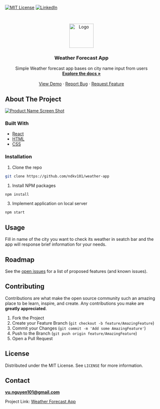 [![MIT License][license-shield]][license-url]
[![LinkedIn][linkedin-shield]][linkedin-url]

<!-- PROJECT LOGO -->
<br />
<p align="center">
  <a href="https://github.com/ndkv101/weather-app">
    <img src="https://www.flaticon.com/svg/static/icons/svg/3127/3127236.svg" alt="Logo" width="80" height="80">
  </a>

  <h3 align="center">Weather Forecast App</h3>

  <p align="center">
   Simple Weather forecast app bases on city name input from users
    <br />
    <a href="https://github.com/ndkv101/weather-app"><strong>Explore the docs »</strong></a>
    <br />
    <br />
    <a href="https://github.com/ndkv101/weather-app">View Demo</a>
    ·
    <a href="https://github.com/ndkv101/weather-app/issues">Report Bug</a>
    ·
    <a href="https://github.com/ndkv101/weather-app/issues">Request Feature</a>
  </p>
</p>

<!-- ABOUT THE PROJECT -->

## About The Project

[![Product Name Screen Shot][product-screenshot]](https://i.imgur.com/DrYVXvG.png)

### Built With

- [React]()
- [HTML]()
- [CSS]()

<!-- GETTING STARTED -->

### Installation

1. Clone the repo

```sh
git clone https://github.com/ndkv101/weather-app
```

1. Install NPM packages

```sh
npm install
```

3. Implement application on local server

```sh
npm start
```

<!-- USAGE EXAMPLES -->

## Usage

Fill in name of the city you want to check its weather in seatch bar and the app will response brief information for your needs.

<!-- ROADMAP -->

## Roadmap

See the [open issues](https://github.com/ndkv101/weather-app/issues) for a list of proposed features (and known issues).

<!-- CONTRIBUTING -->

## Contributing

Contributions are what make the open source community such an amazing place to be learn, inspire, and create. Any contributions you make are **greatly appreciated**.

1. Fork the Project
2. Create your Feature Branch (`git checkout -b feature/AmazingFeature`)
3. Commit your Changes (`git commit -m 'Add some AmazingFeature'`)
4. Push to the Branch (`git push origin feature/AmazingFeature`)
5. Open a Pull Request

<!-- LICENSE -->

## License

Distributed under the MIT License. See `LICENSE` for more information.

<!-- CONTACT -->

## Contact

**vu.nguyen101@gmail.com**

Project Link: [Weather Forecast App](https://weather-spa.netlify.app/)

<!-- MARKDOWN LINKS & IMAGES -->
<!-- https://www.markdownguide.org/basic-syntax/#reference-style-links -->

[license-shield]: https://img.shields.io/github/license/ndkv101/jwt-auth.svg?style=flat-square
[license-url]: https://github.com/ndkv101/jwt-auth/blob/master/LICENSE
[linkedin-shield]: https://img.shields.io/badge/-LinkedIn-black.svg?style=flat-square&logo=linkedin&colorB=555
[linkedin-url]: https://linkedin.com/in/ndkv9
[product-screenshot]: https://i.imgur.com/DrYVXvG.png
